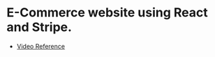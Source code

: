 # E-Commerce website using React and Stripe.

- [Video Reference](https://www.youtube.com/watch?v=GKYr5eWm8EY)

